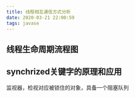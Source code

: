 ```yaml
---
title: 线程相互通信方式分析
date: 2020-03-21 22:00:59
tags: javase
---
```


## 线程生命周期流程图

## synchrized关键字的原理和应用

监视器，检视对应被锁住的对象，具备一个阻塞队列
